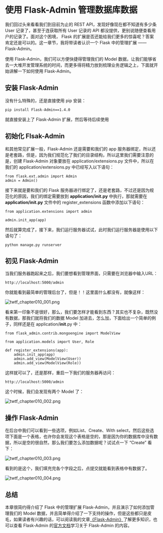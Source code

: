 # 使用 Flask-Admin 管理数据库数据

我们回过头来看看我们到目前为止的 REST API，发现好像现在都不知道有多少条 User 记录了，甚至于连获取所有 User 记录的 API 都没提供，更别说随便查看用户的记录了。面对这个困境， Flask 的扩展是否还能给我们更多的惊喜呢？答案肯定还是可以的。这一章节，我将带读者认识一个 Flask 中的管理扩展 —— Flask-Admin。

使用 Flask-Admin，我们可以方便快捷得管理我们的 Model 数据，让我们能够省去一大堆开发管理系统的时间，而更多得将精力放到梳理业务逻辑之上，下面就开始讲解一下如何使用 Flask-Admin。

## 安装 Flask-Admin

没有什么特殊的，还是直接使用 pip 安装：

	pip install Flask-Admin==1.4.0

就直接安装上了 Flask-Admin 扩展，然后等待后续使用
 
## 初始化 Flsak-Admin

和其他常见扩展一般，Flask-Admin 还是需要和我们的 app 服务器绑定，所以还是老套路，但是，因为我们规范化了我们的目录结构，所以这里我们需要注意的是，创建 Flask-Admin 对象要放在 application/extensions.py 文件中，所以在我们的 application/extensions.py 中已经写入以下语句：

	from flask.ext.admin import Admin
	admin = Admin()
	
接下来就是要和我们的 Flask 服务器进行绑定了，还是老套路，不过还是因为规范化的原因，我们的绑定需要放到 **application/__init__.py** 中执行，那就需要在  **application/__init__.py** 文件中的 register_extensions 函数中添加以下语句：

	from application.extensions import admin
	
	admin.init_app(app)

然后就算完成了，接下来，我们运行服务器试试，此时我们运行服务器是使用以下语句了：

	python manage.py runserver
	
## 初见 Flask-Admin

当我们服务器跑起来之后，我们要想看到管理界面，只需要在浏览器中输入URL：

	http://localhost:5000/admin

你就能看到最简单的管理后台了，但是！！这里面什么都没有，就像这样：

![twtf_chapter010_001.png](https://ooo.0o0.ooo/2016/05/29/574ab443a9841.png)

看来第一印象不是很好，那么，我们要怎样才能看到东西？其实也不复杂，既然没有数据，那我们就将我们的数据 Model 加进去，怎么加，下面给出一个简单的例子，同样还是在 application/__init__.py 中：

	from flask_admin.contrib.mongoengine import ModelView
	
	from application.models import User, Role
	
	def register_extensions(app):
		admin.init_app(app)
		admin.add_view(ModelView(User))
    	admin.add_view(ModelView(Role))

这样就可以了，还是那样，重启一下我们的服务器再访问：

	http://localhost:5000/admin
	
这个时候，我们会发现有两个 Model 了：

![twtf_chapter010_002.png](https://ooo.0o0.ooo/2016/05/29/574ab739927e1.png)

## 操作 Flask-Admin

在后台中我们可以看到一些选项，例如List、Create、With select，然后这些选项下面是一个表格，也许你会发现这个表格是空的，那是因为你的数据库中没有数据，所以是空的很自然，那么我们要怎么添加数据呢？试试点一下 “Create” 看下：

![twtf_chapter010_003.png](https://ooo.0o0.ooo/2016/05/29/574ab85fce70a.png)

看到的是这个，我们填充完各个字段之后，点提交就能看到表格中有数据了。

![twtf_chapter010_004.png](https://ooo.0o0.ooo/2016/05/29/574ab8c1b38c9.png)

## 总结

本章很简约得介绍了 Flask 中的管理扩展 Flask-Admin，并且演示了如何添加管理我们的 Model 数据，并且简单得介绍了一下支持的操作，但是这些都只是皮毛，如果读者有兴趣的话，可以阅读我的文章[《Flask-Admin》](https://liuliqiang.info/flask-admin-turtorise/)了解更多知识，也可以查看 Flask-Admin 的[官方文档](https://flask-admin.readthedocs.io/en/latest/)学习关于 Flask-Admin 的内容。


